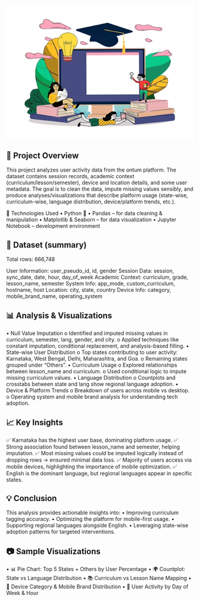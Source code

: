 ![ontum_dataset_Analysis](ontum_logo.png)

## 📝 Project Overview

This project analyzes user activity data from the ontum platform. The dataset contains session records, academic context (curriculum/lesson/semester), device and location details, and some user metadata. The goal is to clean the data, impute missing values sensibly, and produce analyses/visualizations that describe platform usage (state-wise, curriculum-wise, language distribution, device/platform trends, etc.).

🚀 Technologies Used • Python 🐍 • Pandas – for data cleaning & manipulation • Matplotlib & Seaborn – for data visualization • Jupyter Notebook – development environment

## 📂 Dataset (summary)

Total rows: 666,748

User Information: user_pseudo_id, id, gender
Session Data: session, sync_date, date, hour, day_of_week
Academic Context: curriculum, grade, lesson_name, semester
System Info: app_mode, custom_curriculum, hostname, host
Location: city, state, country
Device Info: category, mobile_brand_name, operating_system


## 📊 Analysis & Visualizations
•	Null Value Imputation
o	Identified and imputed missing values in curriculum, semester, lang, gender, and city.
o	Applied techniques like constant imputation, conditional replacement, and analysis-based filling.
•	State-wise User Distribution
o	Top states contributing to user activity: Karnataka, West Bengal, Delhi, Maharashtra, and Goa.
o	Remaining states grouped under “Others”.
•	Curriculum Usage
o	Explored relationships between lesson_name and curriculum.
o	Used conditional logic to impute missing curriculum values.
•	Language Distribution
o	Countplots and crosstabs between state and lang show regional language adoption.
•	Device & Platform Trends
o	Breakdown of users across mobile vs desktop.
o	Operating system and mobile brand analysis for understanding tech adoption.


## 📈 Key Insights
✅ Karnataka has the highest user base, dominating platform usage.
✅ Strong association found between lesson_name and semester, helping imputation.
✅ Most missing values could be imputed logically instead of dropping rows → ensured minimal data loss.
✅ Majority of users access via mobile devices, highlighting the importance of mobile optimization.
✅ English is the dominant language, but regional languages appear in specific states.


## 💡 Conclusion
This analysis provides actionable insights into:
•	Improving curriculum tagging accuracy.
•	Optimizing the platform for mobile-first usage.
•	Supporting regional languages alongside English.
•	Leveraging state-wise adoption patterns for targeted interventions.


## 📷 Sample Visualizations
•	📊 Pie Chart: Top 5 States + Others by User Percentage
•	🌍 Countplot: State vs Language Distribution
•	📚 Curriculum vs Lesson Name Mapping
•	📱 Device Category & Mobile Brand Distribution
•	📆 User Activity by Day of Week & Hour



